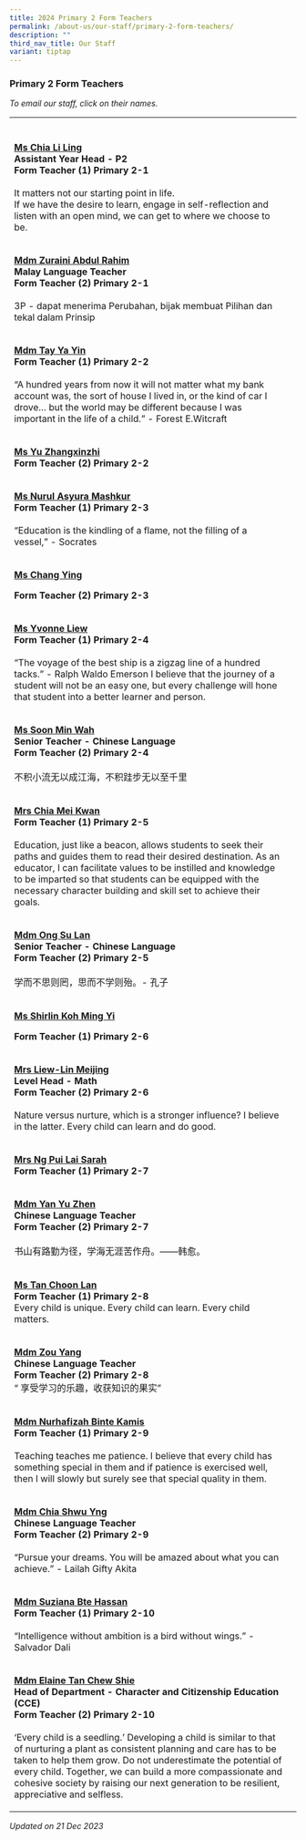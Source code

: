 ```yaml
---
title: 2024 Primary 2 Form Teachers
permalink: /about-us/our-staff/primary-2-form-teachers/
description: ""
third_nav_title: Our Staff
variant: tiptap
---
```

<h3>Primary 2 Form Teachers</h3><p><em>To email our staff, click on their names.</em></p><table><tbody><tr><th rowspan="1" colspan="1"><p></p></th><th rowspan="1" colspan="1"><p></p></th></tr><tr><td rowspan="1" colspan="1"><p><strong><a href="mailto:chia_li_ling@moe.edu.sg" rel="noopener noreferrer nofollow" target="_blank"><u>Ms Chia Li Ling</u></a></strong><br><strong>Assistant Year Head - P2<br>Form Teacher (1) Primary 2-1</strong><br><br>It matters not our starting point in life.<br>If we have the desire to learn, engage in self-reflection and listen with an open mind, we can get to where we choose to be.</p></td><td rowspan="1" colspan="1"><p></p></td></tr><tr><td rowspan="1" colspan="1"><p><strong><a href="mailto:zuraini_abdul_rahim@moe.edu.sg" rel="noopener noreferrer nofollow" target="_blank"><u>Mdm Zuraini Abdul Rahim</u></a></strong><br><strong>Malay Language Teacher<br>Form Teacher (2) Primary 2-1</strong><br><br>3P - dapat menerima Perubahan, bijak membuat Pilihan dan tekal dalam Prinsip</p></td><td rowspan="1" colspan="1"><p></p></td></tr><tr><td rowspan="1" colspan="1"><p><strong><a href="mailto:tay_ya_yin@moe.edu.sg" rel="noopener noreferrer nofollow" target="_blank"><u>Mdm Tay Ya Yin</u></a></strong><br><strong>Form Teacher (1) Primary 2-2</strong><br><br>“A hundred years from now it will not matter what my bank account was, the sort of house I lived in, or the kind of car I drove… but the world may be different because I was important in the life of a child.” - Forest E.Witcraft</p></td><td rowspan="1" colspan="1"><p></p></td></tr><tr><td rowspan="1" colspan="1"><p><strong><a href="mailto:yu_zhangxinzhi@moe.edu.sg" rel="noopener noreferrer nofollow" target="_blank"><u>Ms Yu Zhangxinzhi</u></a></strong><br><strong>Form Teacher (2) Primary 2-2</strong></p></td><td rowspan="1" colspan="1"><p></p></td></tr><tr><td rowspan="1" colspan="1"><p><strong><a href="mailto:nurul_asyura_mashkur@moe.edu.sg" rel="noopener noreferrer nofollow" target="_blank"><u>Ms Nurul Asyura Mashkur</u></a></strong><br><strong>Form Teacher (1) Primary 2-3</strong><br><br>“Education is the kindling of a flame, not the filling of a vessel,” - Socrates</p></td><td rowspan="1" colspan="1"><p></p></td></tr><tr><td rowspan="1" colspan="1"><p><strong><a href="mailto:chang_ying@moe.edu.sg" rel="noopener noreferrer nofollow" target="_blank"><u>Ms Chang Ying</u></a></strong></p><p><strong>Form Teacher (2) Primary 2-3</strong></p><p></p></td><td rowspan="1" colspan="1"><p></p></td></tr><tr><td rowspan="1" colspan="1"><p><strong><a href="mailto:liew_yvonne@moe.edu.sg" rel="noopener noreferrer nofollow" target="_blank"><u>Ms Yvonne Liew</u></a></strong><br><strong>Form Teacher (1) Primary 2-4</strong><br><br>“The voyage of the best ship is a zigzag line of a hundred tacks.” - Ralph Waldo Emerson I believe that the journey of a student will not be an easy one, but every challenge will hone that student into a better learner and person.</p></td><td rowspan="1" colspan="1"><p></p></td></tr><tr><td rowspan="1" colspan="1"><p><strong><a href="mailto:soon_min_wah@moe.edu.sg" rel="noopener noreferrer nofollow" target="_blank"><u>Ms Soon Min Wah</u></a></strong><br><strong>Senior Teacher - Chinese Language<br>Form Teacher (2) Primary 2-4</strong><br><br>不积小流无以成江海，不积跬步无以至千里</p></td><td rowspan="1" colspan="1"><p></p></td></tr><tr><td rowspan="1" colspan="1"><p><strong><a href="mailto:chan_mei_kwan@moe.edu.sg" rel="noopener noreferrer nofollow" target="_blank"><u>Mrs Chia Mei Kwan</u></a></strong><br><strong>Form Teacher (1) Primary 2-5</strong><br><br>Education, just like a beacon, allows students to seek their paths and guides them to read their desired destination. As an educator, I can facilitate values to be instilled and knowledge to be imparted so that students can be equipped with the necessary character building and skill set to achieve their goals.</p></td><td rowspan="1" colspan="1"><p></p></td></tr><tr><td rowspan="1" colspan="1"><p><strong><a href="mailto:ong_su_lan@moe.edu.sg" rel="noopener noreferrer nofollow" target="_blank"><u>Mdm Ong Su Lan</u></a></strong><br><strong>Senior Teacher - Chinese Language<br>Form Teacher (2) Primary 2-5</strong><br><br>学而不思则罔，思而不学则殆。- 孔子</p></td><td rowspan="1" colspan="1"><p></p></td></tr><tr><td rowspan="1" colspan="1"><p><strong><u>Ms Shirlin Koh Ming Yi</u></strong></p><p><strong>Form Teacher (1) Primary 2-6</strong></p></td><td rowspan="1" colspan="1"><p></p></td></tr><tr><td rowspan="1" colspan="1"><p><strong><a href="mailto:lin_meijing@moe.edu.sg" rel="noopener noreferrer nofollow" target="_blank"><u>Mrs Liew-Lin Meijing</u></a></strong><br><strong>Level Head - Math<br>Form Teacher (2) Primary 2-6</strong><br><br>Nature versus nurture, which is a stronger influence? I believe in the latter. Every child can learn and do good.</p></td><td rowspan="1" colspan="1"><p></p></td></tr><tr><td rowspan="1" colspan="1"><p><strong><a href="mailto:lock_pui_lai@moe.edu.sg" rel="noopener noreferrer nofollow" target="_blank"><u>Mrs Ng Pui Lai Sarah</u></a></strong><br><strong>Form Teacher (1) Primary 2-7</strong></p></td><td rowspan="1" colspan="1"><p></p></td></tr><tr><td rowspan="1" colspan="1"><p><strong><a href="mailto:yan_yuzhen@moe.edu.sg" rel="noopener noreferrer nofollow" target="_blank"><u>Mdm Yan Yu Zhen</u></a></strong><br><strong>Chinese Language Teacher<br>Form Teacher (2) Primary 2-7</strong><br><br>书山有路勤为径，学海无涯苦作舟。——韩愈。</p></td><td rowspan="1" colspan="1"><p></p></td></tr><tr><td rowspan="1" colspan="1"><p><strong><a href="mailto:tan_choon_lan@moe.edu.sg" rel="noopener noreferrer nofollow" target="_blank"><u>Ms Tan Choon Lan</u></a></strong><br><strong>Form Teacher (1) Primary 2-8</strong><br>Every child is unique. Every child can learn. Every child matters.</p></td><td rowspan="1" colspan="1"><p></p></td></tr><tr><td rowspan="1" colspan="1"><p><strong><a href="mailto:zou_yang@moe.edu.sg" rel="noopener noreferrer nofollow" target="_blank"><u>Mdm Zou Yang</u></a></strong><br><strong>Chinese Language Teacher<br>Form Teacher (2) Primary 2-8</strong><br>“ 享受学习的乐趣，收获知识的果实”</p></td><td rowspan="1" colspan="1"><p></p></td></tr><tr><td rowspan="1" colspan="1"><p><strong><a href="mailto:nurhafizah_kamis@moe.edu.sg" rel="noopener noreferrer nofollow" target="_blank"><u>Mdm Nurhafizah Binte Kamis</u></a></strong><br><strong>Form Teacher (1) Primary 2-9</strong><br><br>Teaching teaches me patience. I believe that every child has something special in them and if patience is exercised well, then I will slowly but surely see that special quality in them.</p></td><td rowspan="1" colspan="1"><p></p></td></tr><tr><td rowspan="1" colspan="1"><p><strong><a href="mailto:ong_lay_san@moe.edu.sg" rel="noopener noreferrer nofollow" target="_blank"><u>Mdm Chia Shwu Yng</u></a></strong><br><strong>Chinese Language Teacher<br>Form Teacher (2) Primary 2-9</strong><br><br>“Pursue your dreams. You will be amazed about what you can achieve.” - Lailah Gifty Akita</p></td><td rowspan="1" colspan="1"><p></p></td></tr><tr><td rowspan="1" colspan="1"><p><strong><a href="mailto:tan_wei_lin_winnie@moe.edu.sg" rel="noopener noreferrer nofollow" target="_blank"><u>Mdm Suziana Bte Hassan</u></a></strong><br><strong>Form Teacher (1) Primary 2-10</strong><br><br>“Intelligence without ambition is a bird without wings.” - Salvador Dali</p></td><td rowspan="1" colspan="1"><p></p></td></tr><tr><td rowspan="1" colspan="1"><p><strong><a href="mailto:tan_chew_shie@moe.edu.sg" rel="noopener noreferrer nofollow" target="_blank"><u>Mdm Elaine Tan Chew Shie</u></a></strong><br><strong>Head of Department - Character and Citizenship Education (CCE)<br>Form Teacher (2) Primary 2-10</strong><br><br>‘Every child is a seedling.’ Developing a child is similar to that of nurturing a plant as consistent planning and care has to be taken to help them grow. Do not underestimate the potential of every child. Together, we can build a more compassionate and cohesive society by raising our next generation to be resilient, appreciative and selfless.</p></td><td rowspan="1" colspan="1"><p></p></td></tr></tbody></table><p><em>Updated on 21 Dec 2023</em></p>